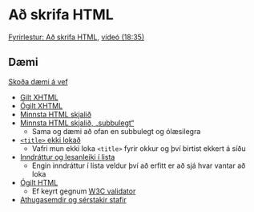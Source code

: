# Að skrifa HTML

[Fyrirlestur: Að skrifa HTML](1.ad-skrifa-html.md), [vídeó (18:35)](https://youtu.be/PQADk732nVE)

## Dæmi

[Skoða dæmi á vef](https://vefforritun.github.io/vef1-2024/namsefni/05.ad-skrifa-html)

* [Gilt XHTML](daemi/valid.xhtml)
* [Ógilt XHTML](daemi/invalid.xhtml)
* [Minnsta HTML skjalið](daemi/min.html)
* [Minnsta HTML skjalið, „subbulegt“](daemi/min.ugly.html)
  * Sama og dæmi að ofan en subbulegt og ólæsilegra
* [`<title>` ekki lokað](daemi/title.html)
  * Vafri mun ekki loka `<title>` fyrir okkur og því birtist ekkert á síðu
* [Inndráttur og lesanleiki í lista](daemi/indent.html)
  * Engin inndráttur í lista veldur því að erfitt er að sjá hvar vantar að loka
* [Ógilt HTML](daemi/invalid.html)
  * Ef keyrt gegnum [W3C validator](https://validator.w3.org/)
* [Athugasemdir og sérstakir stafir](daemi/other.html)
